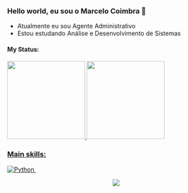 ### Hello world, eu sou o Marcelo Coimbra 👋

- Atualmente eu sou Agente Administrativo
- Estou estudando Análise e Desenvolvimento de Sistemas

#### My Status:

<div>
  <a href="https://github.com/marcelo-coimbra">
  <img height="180em" src="https://github-readme-stats.vercel.app/api?username=marcelo-coimbra&show_icons=true&theme=vue-dark&include_all_commits=true&count_private=true"/>
  <img height="180em" src="https://github-readme-stats.vercel.app/api/top-langs/?username=marcelo-coimbra&layout=compact&langs_count=16&theme=vue-dark"/>
</div>
    
### Main skills:
![Python](https://img.shields.io/badge/Python-14354C?style=for-the-badge&logo=python&logoColor=white)&nbsp; 
    
<center><img src="https://www.alura.com.br/artigos/assets/como-criar-um-readme-para-seu-perfil-github/imagem14.gif"/></center>
</div>
